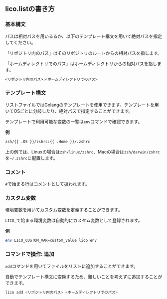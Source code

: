 ## lico.listの書き方


### 基本構文

パスは相対パスを用いるるか、以下のテンプレート構文を用いて絶対パスを指定してください。

「リポジトリ内のパス」はそのリポジトリのルートからの相対パスを指します。

「ホームディレクトリでのパス」はホームディレクトリからの相対パスを指します。

```txt
<リポジトリ内のパス>:<ホームディレクトリでのパス>
```

### テンプレート構文

リストファイルではGolangのテンプレートを使用できます。テンプレートを用いてOSごとに分岐したり、絶対パスで指定することができます。

テンプレートで利用可能な変数の一覧は`env`コマンドで確認できます。

**例**

```txt
zsh/{{ .OS }}/zshrc:{{ .Home }}/.zshrc
```

上の例では、Linuxの場合は`zsh/linux/zshrc`、Macの場合は`zsh/darwin/zshrc`を`~/.zshrc`に配置します。

### コメント

`#`で始まる行はコメントとして扱われます。

### カスタム変数

環境変数を用いてカスタム変数を定義することができます。

`LICO_`で始まる環境変数は自動的にカスタム変数として登録されます。

**例**

```bash
env LICO_CUSTOM_VAR=custom_value lico env
```

### コマンドで操作: 追加

`add`コマンドを用いてファイルをリストに追加することができます。

自動でテンプレート構文に変換するため、難しいことを考えずに追加することができます。

```bash
lico add <リポジトリ内のパス> <ホームディレクトリでのパス>
```


